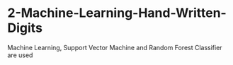 # 2-Machine-Learning-Hand-Written-Digits
Machine Learning, Support Vector Machine and Random Forest Classifier are used
